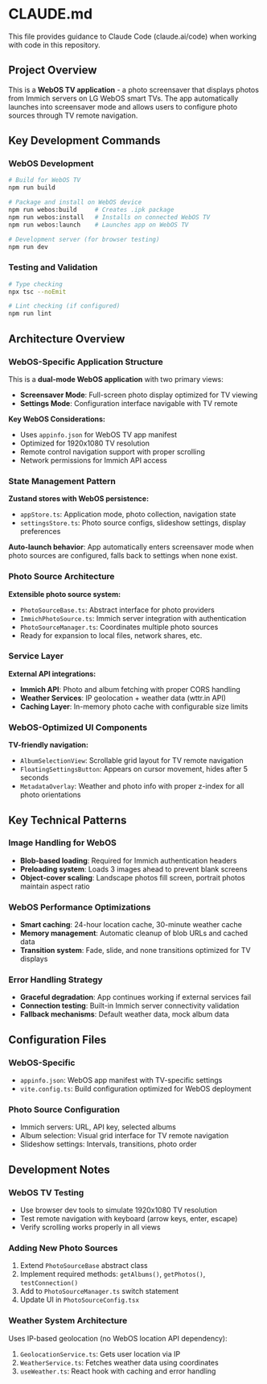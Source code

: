 # CLAUDE.md

This file provides guidance to Claude Code (claude.ai/code) when working with code in this repository.

## Project Overview

This is a **WebOS TV application** - a photo screensaver that displays photos from Immich servers on LG WebOS smart TVs. The app automatically launches into screensaver mode and allows users to configure photo sources through TV remote navigation.

## Key Development Commands

### WebOS Development
```bash
# Build for WebOS TV
npm run build

# Package and install on WebOS device
npm run webos:build     # Creates .ipk package
npm run webos:install   # Installs on connected WebOS TV
npm run webos:launch    # Launches app on WebOS TV

# Development server (for browser testing)
npm run dev
```

### Testing and Validation
```bash
# Type checking
npx tsc --noEmit

# Lint checking (if configured)
npm run lint
```

## Architecture Overview

### WebOS-Specific Application Structure

This is a **dual-mode WebOS application** with two primary views:
- **Screensaver Mode**: Full-screen photo display optimized for TV viewing
- **Settings Mode**: Configuration interface navigable with TV remote

**Key WebOS Considerations:**
- Uses `appinfo.json` for WebOS TV app manifest
- Optimized for 1920x1080 TV resolution
- Remote control navigation support with proper scrolling
- Network permissions for Immich API access

### State Management Pattern

**Zustand stores with WebOS persistence:**
- `appStore.ts`: Application mode, photo collection, navigation state
- `settingsStore.ts`: Photo source configs, slideshow settings, display preferences

**Auto-launch behavior**: App automatically enters screensaver mode when photo sources are configured, falls back to settings when none exist.

### Photo Source Architecture

**Extensible photo source system:**
- `PhotoSourceBase.ts`: Abstract interface for photo providers
- `ImmichPhotoSource.ts`: Immich server integration with authentication
- `PhotoSourceManager.ts`: Coordinates multiple photo sources
- Ready for expansion to local files, network shares, etc.

### Service Layer

**External API integrations:**
- **Immich API**: Photo and album fetching with proper CORS handling
- **Weather Services**: IP geolocation + weather data (wttr.in API)
- **Caching Layer**: In-memory photo cache with configurable size limits

### WebOS-Optimized UI Components

**TV-friendly navigation:**
- `AlbumSelectionView`: Scrollable grid layout for TV remote navigation
- `FloatingSettingsButton`: Appears on cursor movement, hides after 5 seconds
- `MetadataOverlay`: Weather and photo info with proper z-index for all photo orientations

## Key Technical Patterns

### Image Handling for WebOS
- **Blob-based loading**: Required for Immich authentication headers
- **Preloading system**: Loads 3 images ahead to prevent blank screens
- **Object-cover scaling**: Landscape photos fill screen, portrait photos maintain aspect ratio

### WebOS Performance Optimizations
- **Smart caching**: 24-hour location cache, 30-minute weather cache
- **Memory management**: Automatic cleanup of blob URLs and cached data
- **Transition system**: Fade, slide, and none transitions optimized for TV displays

### Error Handling Strategy
- **Graceful degradation**: App continues working if external services fail
- **Connection testing**: Built-in Immich server connectivity validation
- **Fallback mechanisms**: Default weather data, mock album data

## Configuration Files

### WebOS-Specific
- `appinfo.json`: WebOS app manifest with TV-specific settings
- `vite.config.ts`: Build configuration optimized for WebOS deployment

### Photo Source Configuration
- Immich servers: URL, API key, selected albums
- Album selection: Visual grid interface for TV remote navigation
- Slideshow settings: Intervals, transitions, photo order

## Development Notes

### WebOS TV Testing
- Use browser dev tools to simulate 1920x1080 TV resolution
- Test remote navigation with keyboard (arrow keys, enter, escape)
- Verify scrolling works properly in all views

### Adding New Photo Sources
1. Extend `PhotoSourceBase` abstract class
2. Implement required methods: `getAlbums()`, `getPhotos()`, `testConnection()`
3. Add to `PhotoSourceManager.ts` switch statement
4. Update UI in `PhotoSourceConfig.tsx`

### Weather System Architecture
Uses IP-based geolocation (no WebOS location API dependency):
1. `GeolocationService.ts`: Gets user location via IP
2. `WeatherService.ts`: Fetches weather data using coordinates
3. `useWeather.ts`: React hook with caching and error handling